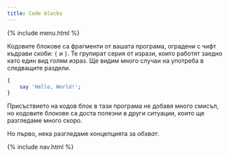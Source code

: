 ```yaml
---
title: Code blocks
---
```


{% include menu.html %}

Кодовите блокове са фрагменти от вашата програма, оградени с чифт къдрави скоби: `{` и `}`. Те групират серия от изрази, които работят заедно като един вид голям израз. Ще видим много случаи на употреба в следващите раздели.

```raku
{
    say 'Hello, World!';
}
```

Присъствието на кодов блок в тази програма не добавя много смисъл, но кодовите блокове са доста полезни в други ситуации, които ще разгледаме много скоро.

Но първо, нека разгледаме концепцията за _обхват_.

{% include nav.html %}